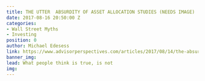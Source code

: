 ```yaml
---
title: THE UTTER  ABSURDITY OF ASSET ALLOCATION STUDIES (NEEDS IMAGE)
date: 2017-08-16 20:50:00 Z
categories:
- Wall Street Myths
- Investing
position: 0
author: Michael Edesess
link: https://www.advisorperspectives.com/articles/2017/08/14/the-absurdity-of-asset-allocation-studies
banner_img: 
lead: What people think is true, is not
img: 
---
```


